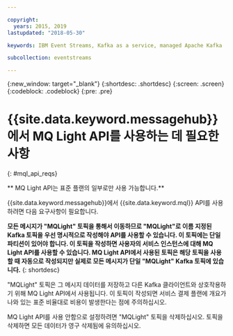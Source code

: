 ```yaml
---

copyright:
  years: 2015, 2019
lastupdated: "2018-05-30"

keywords: IBM Event Streams, Kafka as a service, managed Apache Kafka

subcollection: eventstreams

---
```


{:new_window: target="_blank"}
{:shortdesc: .shortdesc}
{:screen: .screen}
{:codeblock: .codeblock}
{:pre: .pre}

# {{site.data.keyword.messagehub}}에서 MQ Light API를 사용하는 데 필요한 사항
{: #mql_api_reqs}

<!-- 30/10/18: info moved to eventstreams075.md because of doc app changes -->
** MQ Light API는 표준 플랜의 일부로만 사용 가능합니다.**
<br/>

{{site.data.keyword.messagehub}}에서 {{site.data.keyword.mql}} API를 사용하려면 다음 요구사항이 필요합니다. 

**모든 메시지가 "MQLight" 토픽을 통해서 이동하므로 "MQLight"로 이름 지정된 Kafka 토픽을 우선 명시적으로 작성해야 API를 사용할 수 있습니다. 이 토픽에는 단일 파티션이 있어야 합니다. 이 토픽을 작성하면 사용자의 서비스 인스턴스에 대해 MQ Light API를 사용할 수 있습니다. MQ Light API에서 사용된 토픽은 해당 토픽을 사용할 때 자동으로 작성되지만 실제로 모든 메시지가 단일 "MQLight" Kafka 토픽에 있습니다.** 
{: shortdesc}

"MQLight" 토픽은 그 메시지 데이터를 저장하고 다른 Kafka 클라이언트와 상호작용하기 위해 MQ Light API에서 사용됩니다. 이 토픽이
작성되면 서비스 결제 플랜에 개요가 나와 있는 표준 비율대로 비용이 발생한다는 점에 주의하십시오.

MQ Light API를 사용 안함으로 설정하려면 "MQLight" 토픽을 삭제하십시오. 토픽을 삭제하면 모든 데이터가 영구 삭제됨에 유의하십시오.
